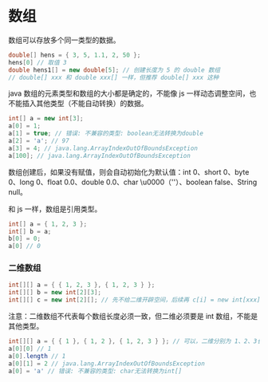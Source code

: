 # 数组

数组可以存放多个同一类型的数据。

```java
double[] hens = { 3, 5, 1.1, 2, 50 };
hens[0] // 取值 3
double hens1[] = new double[5]; // 创建长度为 5 的 double 数组
// double[] xxx 和 double xxx[] 一样，但推荐 double[] xxx 这种
```

java 数组的元素类型和数组的大小都是确定的，不能像 js 一样动态调整空间，也不能插入其他类型（不能自动转换）的数据。
```java
int[] a = new int[3];
a[0] = 1;
a[1] = true; // 错误: 不兼容的类型: boolean无法转换为double
a[2] = 'a'; // 97
a[3] = 4; // java.lang.ArrayIndexOutOfBoundsException
a[100]; // java.lang.ArrayIndexOutOfBoundsException
```

数组创建后，如果没有赋值，则会自动初始化为默认值：int 0、short 0、byte 0、long 0、float 0.0、double 0.0、char \u0000（''）、boolean false、String null。

和 js 一样，数组是引用类型。
```java
int[] a = { 1, 2, 3 };
int[] b = a;
b[0] = 0;
a[0] // 0
```

### 二维数组

```java
int[][] a = { { 1, 2, 3 }, { 1, 2, 3 } };
int[][] b = new int[2][3];
int[][] c = new int[2][]; // 先不给二维开辟空间，后续再 c[i] = new int[xxx]
```

注意：二维数组不代表每个数组长度必须一致，但二维必须要是 int 数组，不能是其他类型。
```java
int[][] a = { { 1 }, { 1, 2 }, { 1, 2, 3 } }; // 可以，二维分别为 1、2、3长度的 int 数组
a[0][0] // 1
a[0].length // 1
a[0][1] = 2 // java.lang.ArrayIndexOutOfBoundsException
a[0] = 'a' // 错误: 不兼容的类型: char无法转换为int[]
```